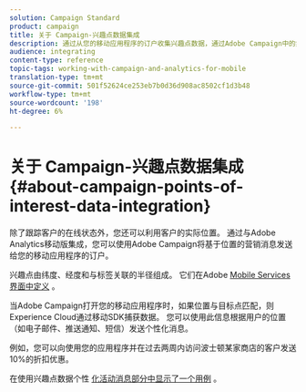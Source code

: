 ```yaml
---
solution: Campaign Standard
product: campaign
title: 关于 Campaign-兴趣点数据集成
description: 通过从您的移动应用程序的订户收集兴趣点数据，通过Adobe Campaign中的集成向订户发送基于位置的营销消息。
audience: integrating
content-type: reference
topic-tags: working-with-campaign-and-analytics-for-mobile
translation-type: tm+mt
source-git-commit: 501f52624ce253eb7b0d36d908ac8502cf1d3b48
workflow-type: tm+mt
source-wordcount: '198'
ht-degree: 6%

---
```



# 关于 Campaign-兴趣点数据集成{#about-campaign-points-of-interest-data-integration}

除了跟踪客户的在线状态外，您还可以利用客户的实际位置。 通过与Adobe Analytics移动版集成，您可以使用Adobe Campaign将基于位置的营销消息发送给您的移动应用程序的订户。

兴趣点由纬度、经度和与标签关联的半径组成。 它们在Adobe [Mobile Services界面中定义](https://docs.adobe.com/content/help/en/mobile-services/using/home.html) 。

当Adobe Campaign打开您的移动应用程序时，如果位置与目标点匹配，则Experience Cloud通过移动SDK捕获数据。 您可以使用此信息根据用户的位置（如电子邮件、推送通知、短信）发送个性化消息。

例如，您可以向使用您的应用程序并在过去两周内访问波士顿某家商店的客户发送10%的折扣优惠。

在使用兴趣点数据个性 [化活动消息部分中显示了一个用例](../../integrating/using/personalizing-campaign-messages-with-point-of-interest-data.md) 。

